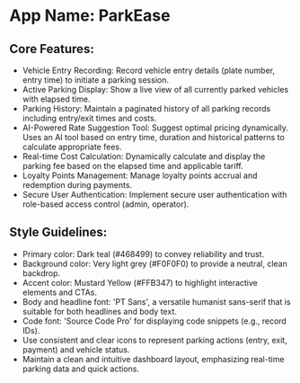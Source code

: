 # **App Name**: ParkEase

## Core Features:

- Vehicle Entry Recording: Record vehicle entry details (plate number, entry time) to initiate a parking session.
- Active Parking Display: Show a live view of all currently parked vehicles with elapsed time.
- Parking History: Maintain a paginated history of all parking records including entry/exit times and costs.
- AI-Powered Rate Suggestion Tool: Suggest optimal pricing dynamically. Uses an AI tool based on entry time, duration and historical patterns to calculate appropriate fees.
- Real-time Cost Calculation: Dynamically calculate and display the parking fee based on the elapsed time and applicable tariff.
- Loyalty Points Management: Manage loyalty points accrual and redemption during payments.
- Secure User Authentication: Implement secure user authentication with role-based access control (admin, operator).

## Style Guidelines:

- Primary color: Dark teal (#468499) to convey reliability and trust. 
- Background color: Very light grey (#F0F0F0) to provide a neutral, clean backdrop. 
- Accent color: Mustard Yellow (#FFB347) to highlight interactive elements and CTAs.
- Body and headline font: 'PT Sans', a versatile humanist sans-serif that is suitable for both headlines and body text.
- Code font: 'Source Code Pro' for displaying code snippets (e.g., record IDs).
- Use consistent and clear icons to represent parking actions (entry, exit, payment) and vehicle status.
- Maintain a clean and intuitive dashboard layout, emphasizing real-time parking data and quick actions.